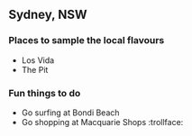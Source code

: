 ## Sydney, NSW

### Places to sample the local flavours

* Los Vida
* The Pit

### Fun things to do

* Go surfing at Bondi Beach
* Go shopping at Macquarie Shops :trollface:
